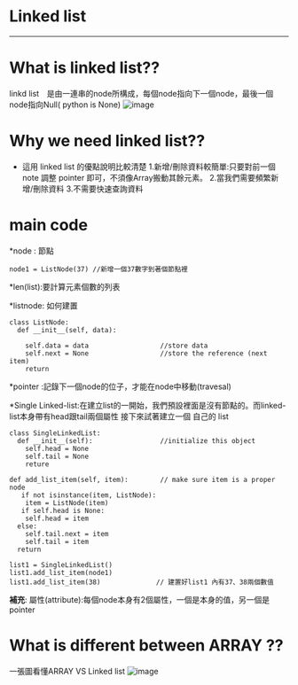 # Linked list
_____________________________________

# What is linked list??
linkd list　是由一連串的node所構成，每個node指向下一個node，最後一個node指向Null( python is None)
![image](https://github.com/weberliao/Data-structure-and-Algorithm/blob/README.md/linked.png)

# Why we need linked list??
* 這用 linked list 的優點說明比較清楚
    1.新增/刪除資料較簡單:只要對前一個 note 調整 pointer 即可，不須像Array搬動其餘元素。
    2.當我們需要頻繁新增/刪除資料
    3.不需要快速查詢資料
#  main code

*node : 節點
```python=
node1 = ListNode(37) //新增一個37數字到著個節點裡
```  
*len(list):要計算元素個數的列表

*listnode: 如何建置
```python=
class ListNode:
  def __init__(self, data): 
    
    self.data = data                  //store data
    self.next = None                  //store the reference (next item)
    return
 ```  
*pointer :記錄下一個node的位子，才能在node中移動(travesal)

*Single Linked-list:在建立list的一開始，我們預設裡面是沒有節點的。而linked-list本身帶有head跟tail兩個屬性
接下來試著建立一個 自己的 list 
```python=
class SingleLinkedList:
  def __init__(self):                 //initialize this object
    self.head = None
    self.tail = None
    reture     
    
def add_list_item(self, item):        // make sure item is a proper node  
   if not isinstance(item, ListNode):
    item = ListNode(item) 
   if self.head is None:
    self.head = item
  else:
    self.tail.next = item
    self.tail = item
  return     
    
list1 = SingleLinkedList()
list1.add_list_item(node1)
list1.add_list_item(38)              // 建置好list1 內有37、38兩個數值
 ```
 

**補充**: 屬性(attribute):每個node本身有2個屬性，一個是本身的值，另一個是pointer

# What is different between ARRAY ??

一張圖看懂ARRAY VS Linked list
![image](https://github.com/weberliao/Data-structure-and-Algorithm/blob/README.md/differ.png)
